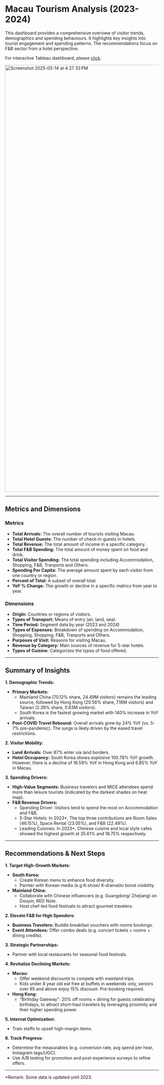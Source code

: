 # Macau Tourism Analysis (2023-2024)

This dashboard provides a comprehensive overview of visitor trends, demographics and spending behaviours. It highlights key insights into tourist engagement and spending patterns. The recommendations focus on F&B sector from a hotel perspective.

For interactive Tableau dashboard, please [click](https://public.tableau.com/views/FBTrend/MacauTourismAnalysisDashboard?:language=en-GB&publish=yes&:sid=&:redirect=auth&:display_count=n&:origin=viz_share_link).

<img width="1397" alt="Screenshot 2025-05-14 at 4 27 33 PM" src="https://github.com/user-attachments/assets/f2ea8ec0-c07b-4ebb-9ec7-41b0064bd39a" />

---

## Metrics and Dimensions
### Metrics
- **Total Arrivals:** The overall number of tourists visiting Macau.
- **Total Hotel Guests:** The number of check-in guests in hotels.
- **Total Revenue:** The total amount of income in a specific category.
- **Total F&B Spending:** The total amount of money spent on food and drink.
- **Total Visitor Spending:** The total spending including Accommodation, Shopping, F&B, Tranports and Others.
- **Spending Per Capita:** The average amount spent by each visitor from one country or region.
- **Percent of Total:** A subset of overall total.
- **YoY % Change:** The growth or decline in a specific matrics from year to year.

### Dimensions
- **Origin:** Countries or regions of visitors.
- **Types of Transport:** Means of entry (air, land, sea).
- **Time Period:** Segment data by year (2023 and 2024)
- **Types of Expenses:** Breakdown of spending on Accommodation, Shopping, Shopping, F&B, Tranports and Others.
- **Purposes of Visit:** Reasons for visiting Macau.
- **Revenue by Category:** Main sources of revenue for 5-star hotels.
- **Types of Cuisine:** Categorizes the types of food offered.

---

## Summary of Insights
**1. Demographic Trends:**
  - **Primary Markets:**
    - Mainland China (70.12% share, 24.49M visitors) remains the leading source, followed by Hong Kong (20.56% share, 7.18M visitors) and Taiwan (2.39% share, 0.83M visitors).
    - South Korea is the fastest growing market with 140% increase in YoY arrivals. 
  - **Post-COVID Travel Rebound:** Overall arrivals grew by 24% YoY (vs. 5-7% pre-pandemic). The surge is likely driven by the eased travel restrictions.


**2. Visitor Mobility:**
  - **Land Arrivals:** Over 87% enter via land borders.
  - **Hotel Occupancy:** South Korea shows explosive 100.78% YoY growth. However, there is a decline of 16.59% YoY in Hong Kong and 6.85% YoY in Macau.


**3. Spending Drivers:**
  - **High-Value Segments:** Business travelers and MICE attendees spend more than leisure tourists (indicated by the darkest shades on heat map).
  - **F&B Revenue Drivers:**
    - Spending Driver: Visitors tend to spend the most on Accommodation and F&B.
    - 5-Star Hotels: In 2023*, The top three contributions are Room Sales (46.15%), Space Rental (23.05%), and F&B (22.49%).
    - Leading Cuisines: In 2023*, Chinese cuisine and local style cafes showed the highest growth at 35.61% and 18.75% respectively.

---

## Recommendations & Next Steps
**1. Target High-Growth Markets:**
  - **South Korea:**
    - Create Korean menu to enhance food diversity.
    - Parnter with Korean media (e.g.K-show/ K-drama)to boost visibility.
  - **Mainland China:**
    - Collaborate with Chinese influencers (e.g. Guangdong/ Zhejiang) on Douyin, RED Note.
    - Host chef-led food festivals to attract gourmet travelers.
   
**2. Elevate F&B for High Spenders:**
  - **Business Travelers:** Buddle breakfast vouchers with rooms bookings.
  - **Event Attendees:** Offer combo deals (e.g. concert tickets + rooms + dining credits).


**3. Strategic Partnerships:**
  - Partner with local restaurants for seasonal food festivals.

**4. Revitalize Declining Markets:**
  - **Macau:**
    - Offer weekend discounts to compete with mainland trips.
    - Kids under 8 year old eat free at buffets in weekends only, seniors over 65 and above enjoy 15% discount. Pre-booking required.
  - **Hong Kong:**
    - "Birthday Gateway": 20% off rooms + dining for guests celebrating birthdays, to attract short-haul travelers by leveraging proximity and their higher spending power.

**5. Internal Optimization:** 
  - Train staffs to upsell high-margin items.

**6. Track Progress:** 
  - Determine the measurables (e.g. conversion rate, avg spend per hear, Instagram tags/UGC).
  - Use A/B testing for promotion and post-experience surveys to refine offers.

---
*Remark: Some data is updated until 2023.

